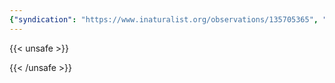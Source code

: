 ```yaml
---
{"syndication": "https://www.inaturalist.org/observations/135705365", "date": "2022-09-18T13:37:55-04:00", "taxon": {"name": "Fagus grandifolia", "common_name": "American beech"}, "quality_grade": "research", "identifications_most_agree": true, "species_guess": "American beech", "identifications_most_disagree": false, "captive": false, "project_ids": [], "community_taxon_id": 49202, "geojson": {"type": "Point", "coordinates": [-73.1685661111, 42.6389738889]}, "owners_identification_from_vision": true, "identifications_count": 1, "obscured": false, "num_identification_agreements": 1, "num_identification_disagreements": 0, "place_guess": "Thunderbolt Lodge, Mount Greylock State Reservation, Adams, MA 01220, USA", "photos": [{"id": 231496632, "license_code": "cc-by-nc", "original_dimensions": {"width": 1536, "height": 2048}, "url": "https://inaturalist-open-data.s3.amazonaws.com/photos/231496632/square.jpeg", "attribution": "(c) Brandon Rozek, some rights reserved (CC BY-NC)", "flags": [], "moderator_actions": [], "hidden": false}]}
---
```

{{< unsafe >}}

{{< /unsafe >}}
